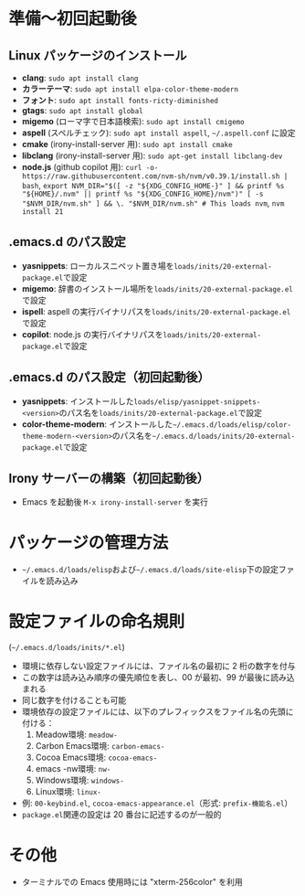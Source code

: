<!-- -*- gfm -*- -->
# **準備～初回起動後**
## Linux パッケージのインストール
- **clang**: `sudo apt install clang`
- **カラーテーマ**: `sudo apt install elpa-color-theme-modern`
- **フォント**: `sudo apt install fonts-ricty-diminished`
- **gtags**: `sudo apt install global`
- **migemo** (ローマ字で日本語検索): `sudo apt install cmigemo`
- **aspell** (スペルチェック): `sudo apt install aspell`, `~/.aspell.conf` に設定
- **cmake** (irony-install-server 用): `sudo apt install cmake`
- **libclang** (irony-install-server 用): `sudo apt-get install libclang-dev`
- **node.js** (github copilot 用): `curl -o- https://raw.githubusercontent.com/nvm-sh/nvm/v0.39.1/install.sh | bash`, `export NVM_DIR="$([ -z "${XDG_CONFIG_HOME-}" ] && printf %s "${HOME}/.nvm" || printf %s "${XDG_CONFIG_HOME}/nvm")" [ -s "$NVM_DIR/nvm.sh" ] && \. "$NVM_DIR/nvm.sh" # This loads nvm`, `nvm install 21`

## .emacs.d のパス設定
- **yasnippets**: ローカルスニペット置き場を`loads/inits/20-external-package.el`で設定
- **migemo**: 辞書のインストール場所を`loads/inits/20-external-package.el`で設定
- **ispell**: aspell の実行バイナリパスを`loads/inits/20-external-package.el`で設定
- **copilot**: node.js の実行バイナリパスを`loads/inits/20-external-package.el`で設定

## .emacs.d のパス設定（初回起動後）
- **yasnippets**: インストールした`loads/elisp/yasnippet-snippets-<version>`のパス名を`loads/inits/20-external-package.el`で設定
- **color-theme-modern**: インストールした`~/.emacs.d/loads/elisp/color-theme-modern-<version>`のパス名を`~/.emacs.d/loads/inits/20-external-package.el`で設定

## Irony サーバーの構築（初回起動後）
- Emacs を起動後 `M-x irony-install-server` を実行

# **パッケージの管理方法**
- `~/.emacs.d/loads/elisp`および`~/.emacs.d/loads/site-elisp`下の設定ファイルを読み込み

# **設定ファイルの命名規則**
(`~/.emacs.d/loads/inits/*.el`)
- 環境に依存しない設定ファイルには、ファイル名の最初に 2 桁の数字を付与
- この数字は読み込み順序の優先順位を表し、00 が最初、99 が最後に読み込まれる
- 同じ数字を付けることも可能
- 環境依存の設定ファイルには、以下のプレフィックスをファイル名の先頭に付ける：
  1. Meadow環境: `meadow-`
  2. Carbon Emacs環境: `carbon-emacs-`
  3. Cocoa Emacs環境: `cocoa-emacs-`
  4. emacs -nw環境: `nw-`
  5. Windows環境: `windows-`
  6. Linux環境: `linux-`
- 例: `00-keybind.el`, `cocoa-emacs-appearance.el`（形式: `prefix-機能名.el`）
- `package.el`関連の設定は 20 番台に記述するのが一般的

# **その他**
- ターミナルでの Emacs 使用時には "xterm-256color" を利用
